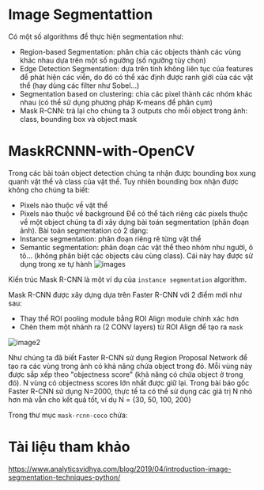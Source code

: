 # Image Segmentattion
Có một số algorithms để thực hiện segmentation như:
* Region-based Segmentation: phân chia các objects thành các vùng khác nhau dựa trên một số ngưỡng (số ngưỡng tùy chọn)
* Edge Detection Segmentation: dựa trên tính không liên tục của features để phát hiện các viền, do đó có thể xác định được ranh giới của các vật thể (hay dùng các filter như Sobel...)
* Segmentation based on clustering: chia các pixel thành các nhóm khác nhau (có thể sử dụng phương pháp K-means để phân cụm)
* Mask R-CNN: trả lại cho chúng ta 3 outputs cho mỗi object trong ảnh: class, bounding box và object mask

# MaskRCNNN-with-OpenCV
Trong các bài toán object detection chúng ta nhận được bounding box xung quanh vật thể và class của vật thể. Tuy nhiên bounding box nhận được không cho chúng ta biết:
- Pixels nào thuộc về vật thể
- Pixels nào thuộc về background
Để có thể tách riêng các pixels thuộc về một object chúng ta đi xây dựng bài toán segmentation (phân đoạn ảnh). Bài toán segmentation có 2 dạng:
- Instance segmentation: phân đoạn riêng rẽ từng vật thể
- Semantic segmentation: phân đoạn các vật thể theo nhóm như người, ô tô... (không phân biệt các objects cảu cùng class). Cái này hay được sử dụng trong xe tự hành
![images](https://pyimagesearch.com/wp-content/uploads/2018/11/mask_rcnn_segmentation_types.jpg)

Kiến trúc Mask R-CNN là một ví dụ của `instance segmentation` algorithm.

Mask R-CNN được xây dựng dựa trên Faster R-CNN với 2 điểm mới như sau:
- Thay thể ROI pooling module bằng ROI Align module chính xác hơn
- Chèn them một nhánh ra (2 CONV layers) từ ROI Align để tạo ra `mask`

![image2](https://pyimagesearch.com/wp-content/uploads/2018/11/mask_rcnn_arch.png)

Như chúng ta đã biết Faster R-CNN sử dụng Region Proposal Network để tạo ra các vùng trong ảnh có khả năng chứa object trong đó. Mỗi vùng này được sắp xếp theo "objectness score" (khả năng có chứa object ở trong đó). N vùng có objectness scores lớn nhất được giữ lại. Trong bài báo gốc Faster R-CNN sử dụng N=2000, thực tế ta có thể sử dụng các giá trị N nhỏ hơn mà vẫn cho kết quả tốt, ví dụ N = {30, 50, 100, 200}

Trong thư mục `mask-rcnn-coco` chứa:

# Tài liệu tham khảo
https://www.analyticsvidhya.com/blog/2019/04/introduction-image-segmentation-techniques-python/
